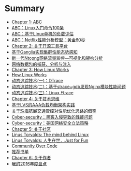 # Summary

* [Chapter 1: ABC]()
* [ABC：Linux入门命令100条](chapter/abc/LinuxCommands.md)
* [ABC：基于Linux单机的负载评估](chapter/abc/load.md)
* [ABC：Netflix性能分析模型：黄金60秒](chapter/abc/Netflix.md)
* [Chapter 2: 关于开源工具平台]()
* [基于Ganglia实现集群性能态势感知](chapter/tools/ganglia.md)
* [新一代Ntopng网络流量监控—可视化和架构分析](chapter/tools/ntopng.md)
* [网络数据包的捕获、分析与注入](chapter/kernel/Pcap.md)
* [Chapter 3: How Linux Works]()
* [How Linux Works](chapter/kernel/Linux-Works.md)
* [动态追踪技术(一)：DTrace](chapter/dtrace/DTrace.md)
* [动态追踪技术(二)：基于strace+gdb发现Nginx模块性能问题](chapter/dtrace/DTrace_Strace_Gdb.md)
* [动态追踪技术(三)：Linux Ftrace](chapter/dtrace/DTrace_FTrace.md)
* [Chapter 4: 关于技术思维]()
* [基于LVS的AAA负载均衡架构实践](chapter/thinking/AAA.md)
* [关于珠海航展交通管控对性能优化思路的借鉴](chapter/thinking/traffic.md)
* [Cyber-security：黑客入侵导致的性能问题](chapter/thinking/ssh.md)
* [Cyber-security：美国网络安全立法策略](chapter/thinking/law.md)
* [Chapter 5: 关于社区]()
* [Linus Torvalds: The mind behind Linux](chapter/culture/Linus.md)
* [Linus Torvalds: 人生在世，Just for Fun](chapter/culture/Linus_JustForFun.md)
* [Community Over Code](chapter/culture/community.md)
* [推荐书单](chapter/culture/books.md)
* [Chapter 6: 关于作者]()
* [我的2016年度盘点](chapter/aboutme/2016.md)

